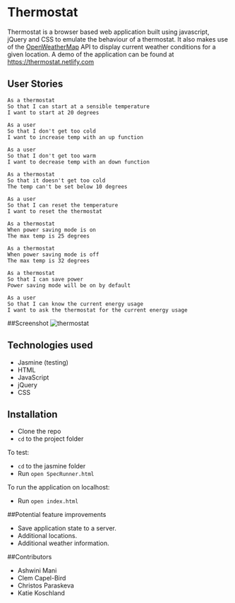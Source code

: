 Thermostat
======
Thermostat is a browser based web application built using javascript, jQuery and CSS to emulate the behaviour of a thermostat. It also makes use of the <a href="https://openweathermap.org/">OpenWeatherMap</a> API to display current weather conditions for a given location. A demo of the application can be found at https://thermostat.netlify.com

## User Stories
```
As a thermostat
So that I can start at a sensible temperature
I want to start at 20 degrees

As a user
So that I don't get too cold
I want to increase temp with an up function

As a user
So that I don't get too warm
I want to decrease temp with an down function

As a thermostat
So that it doesn't get too cold
The temp can't be set below 10 degrees

As a user
So that I can reset the temperature
I want to reset the thermostat

As a thermostat
When power saving mode is on
The max temp is 25 degrees

As a thermostat
When power saving mode is off
The max temp is 32 degrees

As a thermostat
So that I can save power
Power saving mode will be on by default

As a user
So that I can know the current energy usage
I want to ask the thermostat for the current energy usage
```
##Screenshot
![thermostat](https://github.com/joemaidman/thermostat-final/blob/master/screenshots/homepage.png)

## Technologies used
- Jasmine (testing)
- HTML
- JavaScript
- jQuery
- CSS

## Installation
- Clone the repo
- `cd` to the project folder

To test:
- `cd` to the jasmine folder
- Run `open SpecRunner.html`

To run the application on localhost:
- Run `open index.html`

##Potential feature improvements
* Save application state to a server.
* Additional locations.
* Additional weather information.

##Contributors
 - Ashwini Mani
 - Clem Capel-Bird
 - Christos Paraskeva
 - Katie Koschland
